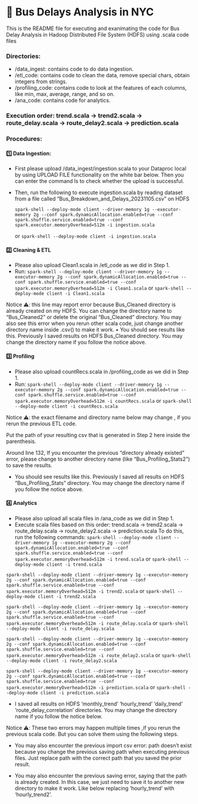 # 🚌 Bus Delays Analysis in NYC

This is the README file for executing and exanimating the code for Bus Delay Analysis in Hadoop Distributed File System (HDFS) using .scala code files

### Directories:

* /data_ingest: contains code to do data ingestion.
* /etl_code: contains code to clean the data, remove special chars, obtain integers from strings.
* /profiling_code: contains code to look at the features of each columns, like min, max, average, range, and so on.
* /ana_code: contains code for analytics. 

### Execution order: trend.scala -> trend2.scala -> route_delay.scala -> route_delay2.scala -> prediction.scala



### Procedures:
#### 1️⃣ Data Ingestion: 
* First please upload /data_ingest/ingestion.scala to your Dataproc local by using UPLOAD FILE functionality on the white bar below. Then you can enter the command ls to check whether the upload is successful.
 
* Then, run the following to execute ingestion.scala by reading dataset from a file called “Bus_Breakdown_and_Delays_20231105.csv” on HDFS


	``spark-shell --deploy-mode client --driver-memory 1g --executor-memory 2g --conf spark.dynamicAllocation.enabled=true --conf spark.shuffle.service.enabled=true --conf spark.executor.memoryOverhead=512m -i ingestion.scala ``

	
	or
	``spark-shell --deploy-mode client -i ingestion.scala``



#### 2️⃣ Cleaning & ETL 
* Please also upload Clean1.scala in /etl_code as we did in Step 1.
* Run: 
	``spark-shell --deploy-mode client --driver-memory 1g --executor-memory 2g --conf spark.dynamicAllocation.enabled=true --conf spark.shuffle.service.enabled=true --conf spark.executor.memoryOverhead=512m -i Clean1.scala``
or 
``spark-shell --deploy-mode client -i Clean1.scala``
 
Notice ⚠️: this line may report error because Bus_Cleaned directory is already created on my HDFS. You can change the directory name to “Bus_Cleaned2” or delete the original “Bus_Cleaned” directory. You may also see this error when you rerun other scala code, just change another directory name inside .csv() to make it work.
•	You should see results like this. Previously I saved results on HDFS Bus_Cleaned directory. You may change the directory name if you follow the notice above.
 

#### 3️⃣ Profiling
* Please also upload countRecs.scala in /profiling_code as we did in Step 1.
* Run:
  ``spark-shell --deploy-mode client --driver-memory 1g --executor-memory 2g --conf spark.dynamicAllocation.enabled=true --conf spark.shuffle.service.enabled=true --conf spark.executor.memoryOverhead=512m -i countRecs.scala``
or 
``spark-shell --deploy-mode client -i countRecs.scala``

Notice ⚠️: the exact filename and directory name below may change 
            , if you rerun the previous ETL code.
 
Put the path of your resulting csv that is generated in Step 2 here inside the parenthesis.

 
Around line 132, If you encounter the previous “directory already existed” error, please change to another directory name (like “Bus_Profiling_Stats2”) to save the results.

 * You should see results like this. Previously I saved all results on HDFS “Bus_Profiling_Stats” directory. You may change the directory name if you follow the notice above.
 


#### 4️⃣ Analytics
* 	Please also upload all scala files in /ana_code as we did in Step 1.
* 	Execute scala files based on this order: 
trend.scala -> trend2.scala -> route_delay.scala -> route_delay2.scala -> prediction.scala
To do this, run the following commands:
``spark-shell --deploy-mode client --driver-memory 1g --executor-memory 2g --conf spark.dynamicAllocation.enabled=true --conf spark.shuffle.service.enabled=true --conf spark.executor.memoryOverhead=512m -i trend.scala``
or 
``spark-shell --deploy-mode client -i trend.scala``

``spark-shell --deploy-mode client --driver-memory 1g --executor-memory 2g --conf spark.dynamicAllocation.enabled=true --conf spark.shuffle.service.enabled=true --conf spark.executor.memoryOverhead=512m -i trend2.scala``
or 
``spark-shell --deploy-mode client -i trend2.scala``

``spark-shell --deploy-mode client --driver-memory 1g --executor-memory 2g --conf spark.dynamicAllocation.enabled=true --conf spark.shuffle.service.enabled=true --conf spark.executor.memoryOverhead=512m -i route_delay.scala``
or 
``spark-shell --deploy-mode client -i route_delay.scala``

``spark-shell --deploy-mode client --driver-memory 1g --executor-memory 2g --conf spark.dynamicAllocation.enabled=true --conf spark.shuffle.service.enabled=true --conf spark.executor.memoryOverhead=512m -i route_delay2.scala``
or 
``spark-shell --deploy-mode client -i route_delay2.scala``

``spark-shell --deploy-mode client --driver-memory 1g --executor-memory 2g --conf spark.dynamicAllocation.enabled=true --conf spark.shuffle.service.enabled=true --conf spark.executor.memoryOverhead=512m -i prediction.scala``
or 
``spark-shell --deploy-mode client -i prediction.scala``
* 	I saved all results on HDFS ‘monthly_trend’ ‘hourly_trend’ ‘daily_trend’ ‘route_delay_correlation’ directories. You may change the directory name if you follow the notice below.

  Notice ⚠️: These two errors may happen multiple times 
             ,if you rerun the previous scala code. 
             But you can solve them using the following steps.
* You may also encounter the previous import csv error: path doesn’t exist because you change the previous saving path when executing previous files. Just replace path with the correct path that you saved the prior result.
 
* You may also encounter the previous saving error, saying that the path is already created. In this case, we just need to save it to another new directory to make it work. Like below replacing ‘hourly_trend’ with ‘hourly_trend2’. 
 

